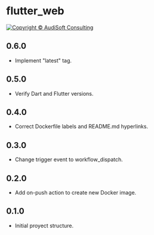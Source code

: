 # flutter_web

[![Copyright © AudiSoft Consulting][audisoft_badge]][audisoft_url]

[audisoft_badge]: https://img.shields.io/badge/Copyright%20%C2%A9%202020%20-AudiSoft-orange (Copyright © AudiSoft Consulting)
[audisoft_url]: https://www.audisoft.com/

## 0.6.0

- Implement "latest" tag.

## 0.5.0

- Verify Dart and Flutter versions.

## 0.4.0

- Correct Dockerfile labels and README.md hyperlinks.

## 0.3.0

- Change trigger event to workflow_dispatch.

## 0.2.0

- Add on-push action to create new Docker image.

## 0.1.0

- Initial proyect structure.
